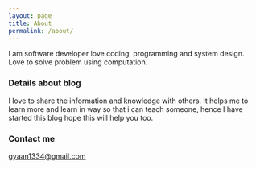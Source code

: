 ```yaml
---
layout: page
title: About
permalink: /about/
---
```


I am software developer love coding, programming and system design. Love to solve problem using computation.

### Details about blog

I love to share the information and knowledge with others. It helps me to learn more and learn in way so that i can teach someone, hence I have started this blog hope this will help you too. 

### Contact me

[gyaan1334@gmail.com](mailto:gyaan1334@gmail.com)
